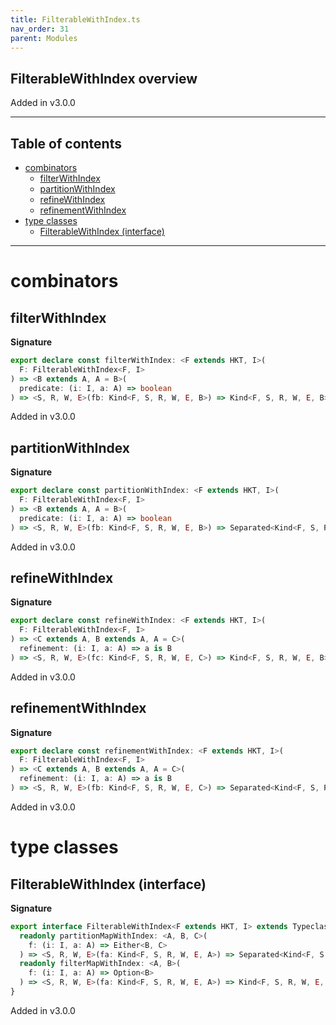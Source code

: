 ```yaml
---
title: FilterableWithIndex.ts
nav_order: 31
parent: Modules
---
```


## FilterableWithIndex overview

Added in v3.0.0

---

<h2 class="text-delta">Table of contents</h2>

- [combinators](#combinators)
  - [filterWithIndex](#filterwithindex)
  - [partitionWithIndex](#partitionwithindex)
  - [refineWithIndex](#refinewithindex)
  - [refinementWithIndex](#refinementwithindex)
- [type classes](#type-classes)
  - [FilterableWithIndex (interface)](#filterablewithindex-interface)

---

# combinators

## filterWithIndex

**Signature**

```ts
export declare const filterWithIndex: <F extends HKT, I>(
  F: FilterableWithIndex<F, I>
) => <B extends A, A = B>(
  predicate: (i: I, a: A) => boolean
) => <S, R, W, E>(fb: Kind<F, S, R, W, E, B>) => Kind<F, S, R, W, E, B>
```

Added in v3.0.0

## partitionWithIndex

**Signature**

```ts
export declare const partitionWithIndex: <F extends HKT, I>(
  F: FilterableWithIndex<F, I>
) => <B extends A, A = B>(
  predicate: (i: I, a: A) => boolean
) => <S, R, W, E>(fb: Kind<F, S, R, W, E, B>) => Separated<Kind<F, S, R, W, E, B>, Kind<F, S, R, W, E, B>>
```

Added in v3.0.0

## refineWithIndex

**Signature**

```ts
export declare const refineWithIndex: <F extends HKT, I>(
  F: FilterableWithIndex<F, I>
) => <C extends A, B extends A, A = C>(
  refinement: (i: I, a: A) => a is B
) => <S, R, W, E>(fc: Kind<F, S, R, W, E, C>) => Kind<F, S, R, W, E, B>
```

Added in v3.0.0

## refinementWithIndex

**Signature**

```ts
export declare const refinementWithIndex: <F extends HKT, I>(
  F: FilterableWithIndex<F, I>
) => <C extends A, B extends A, A = C>(
  refinement: (i: I, a: A) => a is B
) => <S, R, W, E>(fb: Kind<F, S, R, W, E, C>) => Separated<Kind<F, S, R, W, E, C>, Kind<F, S, R, W, E, B>>
```

Added in v3.0.0

# type classes

## FilterableWithIndex (interface)

**Signature**

```ts
export interface FilterableWithIndex<F extends HKT, I> extends Typeclass<F> {
  readonly partitionMapWithIndex: <A, B, C>(
    f: (i: I, a: A) => Either<B, C>
  ) => <S, R, W, E>(fa: Kind<F, S, R, W, E, A>) => Separated<Kind<F, S, R, W, E, B>, Kind<F, S, R, W, E, C>>
  readonly filterMapWithIndex: <A, B>(
    f: (i: I, a: A) => Option<B>
  ) => <S, R, W, E>(fa: Kind<F, S, R, W, E, A>) => Kind<F, S, R, W, E, B>
}
```

Added in v3.0.0
